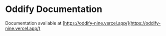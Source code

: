 # Oddify Documentation

Documentation available at [https://oddify-nine.vercel.app/](https://oddify-nine.vercel.app/)
